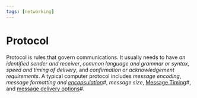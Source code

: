 ```yaml
---
tags: [networking]
---
```


# Protocol

Protocol is rules that govern communications. It usually needs to have *an
identified sender and receiver*, *common language and grammar or syntax*, *speed
and timing of delivery*, and *confirmation or acknowledgement requirements*. A
typical computer protocol includes *message encoding*, *message formatting and
[encapsulation](202210012046.md)#*, *message size*, [Message Timing](202209302241.md)#,
and [message delivery options](202209302253.md)#.

